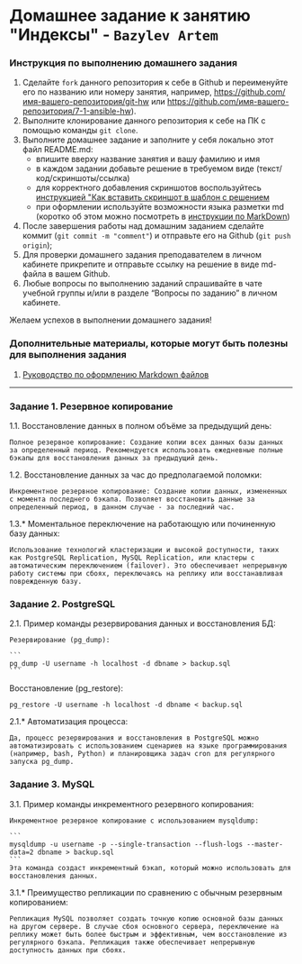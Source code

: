 # Домашнее задание к занятию "Индексы" - `Bazylev Artem`


### Инструкция по выполнению домашнего задания

   1. Сделайте `fork` данного репозитория к себе в Github и переименуйте его по названию или номеру занятия, например, https://github.com/имя-вашего-репозитория/git-hw или  https://github.com/имя-вашего-репозитория/7-1-ansible-hw).
   2. Выполните клонирование данного репозитория к себе на ПК с помощью команды `git clone`.
   3. Выполните домашнее задание и заполните у себя локально этот файл README.md:
      - впишите вверху название занятия и вашу фамилию и имя
      - в каждом задании добавьте решение в требуемом виде (текст/код/скриншоты/ссылка)
      - для корректного добавления скриншотов воспользуйтесь [инструкцией "Как вставить скриншот в шаблон с решением](https://github.com/netology-code/sys-pattern-homework/blob/main/screen-instruction.md)
      - при оформлении используйте возможности языка разметки md (коротко об этом можно посмотреть в [инструкции  по MarkDown](https://github.com/netology-code/sys-pattern-homework/blob/main/md-instruction.md))
   4. После завершения работы над домашним заданием сделайте коммит (`git commit -m "comment"`) и отправьте его на Github (`git push origin`);
   5. Для проверки домашнего задания преподавателем в личном кабинете прикрепите и отправьте ссылку на решение в виде md-файла в вашем Github.
   6. Любые вопросы по выполнению заданий спрашивайте в чате учебной группы и/или в разделе “Вопросы по заданию” в личном кабинете.
   
Желаем успехов в выполнении домашнего задания!
   
### Дополнительные материалы, которые могут быть полезны для выполнения задания

1. [Руководство по оформлению Markdown файлов](https://gist.github.com/Jekins/2bf2d0638163f1294637#Code)

---


### Задание 1. Резервное копирование

1.1. Восстановление данных в полном объёме за предыдущий день:

    Полное резервное копирование: Создание копии всех данных базы данных за определенный период. Рекомендуется использовать ежедневные полные бэкапы для восстановления данных за предыдущий день.

1.2. Восстановление данных за час до предполагаемой поломки:

    Инкрементное резервное копирование: Создание копии данных, измененных с момента последнего бэкапа. Позволяет восстановить данные за определенный период, в данном случае - за последний час.

1.3.* Моментальное переключение на работающую или починенную базу данных:

    Использование технологий кластеризации и высокой доступности, таких как PostgreSQL Replication, MySQL Replication, или кластеры с автоматическим переключением (failover). Это обеспечивает непрерывную работу системы при сбоях, переключаясь на реплику или восстанавливая поврежденную базу.

### Задание 2. PostgreSQL

2.1. Пример команды резервирования данных и восстановления БД:

    Резервирование (pg_dump):

    ```
    pg_dump -U username -h localhost -d dbname > backup.sql
    ```
Восстановление (pg_restore):

```
pg_restore -U username -h localhost -d dbname < backup.sql
```

2.1.* Автоматизация процесса:

    Да, процесс резервирования и восстановления в PostgreSQL можно автоматизировать с использованием сценариев на языке программирования (например, bash, Python) и планировщика задач cron для регулярного запуска pg_dump.

### Задание 3. MySQL

3.1. Пример команды инкрементного резервного копирования:

    Инкрементное резервное копирование с использованием mysqldump:

    ```
    mysqldump -u username -p --single-transaction --flush-logs --master-data=2 dbname > backup.sql
    ```
    Эта команда создаст инкрементный бэкап, который можно использовать для восстановления данных.

3.1.* Преимущество репликации по сравнению с обычным резервным копированием:

    Репликация MySQL позволяет создать точную копию основной базы данных на другом сервере. В случае сбоя основного сервера, переключение на реплику может быть более быстрым и эффективным, чем восстановление из регулярного бэкапа. Репликация также обеспечивает непрерывную доступность данных при сбоях.






